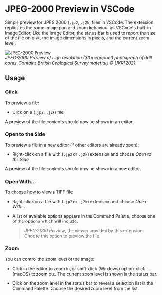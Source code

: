 # JPEG-2000 Preview in VSCode

Simple preview for JPEG 2000 (`.jp2`, `.j2k`) files in VSCode. The extension replicates the same image pan and zoom behaviour as VSCode's built-in Image Editor. Like the Image Editor, the status bar is used to report the size of the file on disk, the image dimensions in pixels, and the current zoom level.

![JPEG-2000 Preview](https://www.analyticsignal.com/images/vscode-jp2-preview.png)  
*JPEG-2000 Preview of high resolution (33 megapixel) photograph of drill cores. Contains British Geological Survey materials &copy; UKRI 2021.*

## Usage

### **Click**

To preview a file:

- Click on a (`.jp2`, `.j2k`) file 

A preview of the file contents should now be shown in an editor.

### **Open to the Side**

To preview a file in a new editor (if other editors are already open):

- Right-click on a file with (`.jp2` or `.j2k`) extension and choose *Open to the Side*

A preview of the file contents should now be shown in a new editor.

### **Open With...**

To choose how to view a TIFF file:

- Right-click on a file with (`.jp2` or `.j2k`) extension and choose *Open With...*
- A list of available options appears in the Command Palette, choose one of the options which will include:

    > *JPEG-2000 Preview*, the viewer provided by this extension. Choose this option to preview the file.

### **Zoom** 

You can control the zoom level of the image:

- Click in the editor to zoom in, or shift-click (Windows)  option-click (macOS) to zoom out. The current zoom level is shown in the status bar.
  
- Click on the zoom level in the status bar to reveal a selection list in the Command Palette. Choose the desired zoom level from the list.